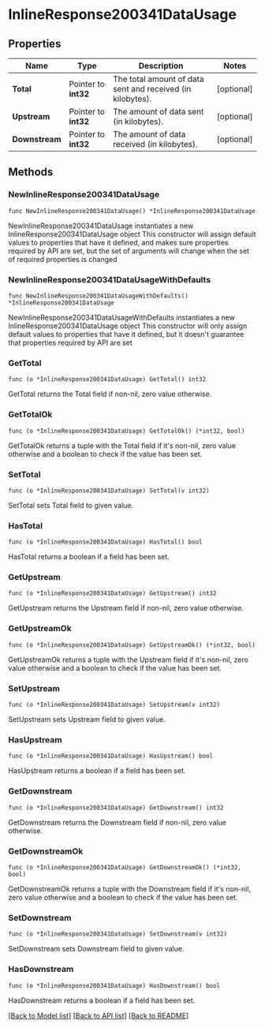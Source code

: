 # InlineResponse200341DataUsage

## Properties

Name | Type | Description | Notes
------------ | ------------- | ------------- | -------------
**Total** | Pointer to **int32** | The total amount of data sent and received (in kilobytes). | [optional] 
**Upstream** | Pointer to **int32** | The amount of data sent (in kilobytes). | [optional] 
**Downstream** | Pointer to **int32** | The amount of data received (in kilobytes). | [optional] 

## Methods

### NewInlineResponse200341DataUsage

`func NewInlineResponse200341DataUsage() *InlineResponse200341DataUsage`

NewInlineResponse200341DataUsage instantiates a new InlineResponse200341DataUsage object
This constructor will assign default values to properties that have it defined,
and makes sure properties required by API are set, but the set of arguments
will change when the set of required properties is changed

### NewInlineResponse200341DataUsageWithDefaults

`func NewInlineResponse200341DataUsageWithDefaults() *InlineResponse200341DataUsage`

NewInlineResponse200341DataUsageWithDefaults instantiates a new InlineResponse200341DataUsage object
This constructor will only assign default values to properties that have it defined,
but it doesn't guarantee that properties required by API are set

### GetTotal

`func (o *InlineResponse200341DataUsage) GetTotal() int32`

GetTotal returns the Total field if non-nil, zero value otherwise.

### GetTotalOk

`func (o *InlineResponse200341DataUsage) GetTotalOk() (*int32, bool)`

GetTotalOk returns a tuple with the Total field if it's non-nil, zero value otherwise
and a boolean to check if the value has been set.

### SetTotal

`func (o *InlineResponse200341DataUsage) SetTotal(v int32)`

SetTotal sets Total field to given value.

### HasTotal

`func (o *InlineResponse200341DataUsage) HasTotal() bool`

HasTotal returns a boolean if a field has been set.

### GetUpstream

`func (o *InlineResponse200341DataUsage) GetUpstream() int32`

GetUpstream returns the Upstream field if non-nil, zero value otherwise.

### GetUpstreamOk

`func (o *InlineResponse200341DataUsage) GetUpstreamOk() (*int32, bool)`

GetUpstreamOk returns a tuple with the Upstream field if it's non-nil, zero value otherwise
and a boolean to check if the value has been set.

### SetUpstream

`func (o *InlineResponse200341DataUsage) SetUpstream(v int32)`

SetUpstream sets Upstream field to given value.

### HasUpstream

`func (o *InlineResponse200341DataUsage) HasUpstream() bool`

HasUpstream returns a boolean if a field has been set.

### GetDownstream

`func (o *InlineResponse200341DataUsage) GetDownstream() int32`

GetDownstream returns the Downstream field if non-nil, zero value otherwise.

### GetDownstreamOk

`func (o *InlineResponse200341DataUsage) GetDownstreamOk() (*int32, bool)`

GetDownstreamOk returns a tuple with the Downstream field if it's non-nil, zero value otherwise
and a boolean to check if the value has been set.

### SetDownstream

`func (o *InlineResponse200341DataUsage) SetDownstream(v int32)`

SetDownstream sets Downstream field to given value.

### HasDownstream

`func (o *InlineResponse200341DataUsage) HasDownstream() bool`

HasDownstream returns a boolean if a field has been set.


[[Back to Model list]](../README.md#documentation-for-models) [[Back to API list]](../README.md#documentation-for-api-endpoints) [[Back to README]](../README.md)


